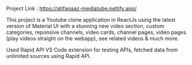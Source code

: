 Project Link : https://atifanaaz-mediatube.netlify.app/

This project is a Youtube clone application in ReactJs using the latest version of Material UI 
with a stunning new video section, custom categories, reponsive channels, video cards, channel 
pages, video pages (play videos straight on the webapp), see related videos & much more.

Used Rapid API VS Code extension for testing APIs, fetched data from unlimited sources using Rapid API.

